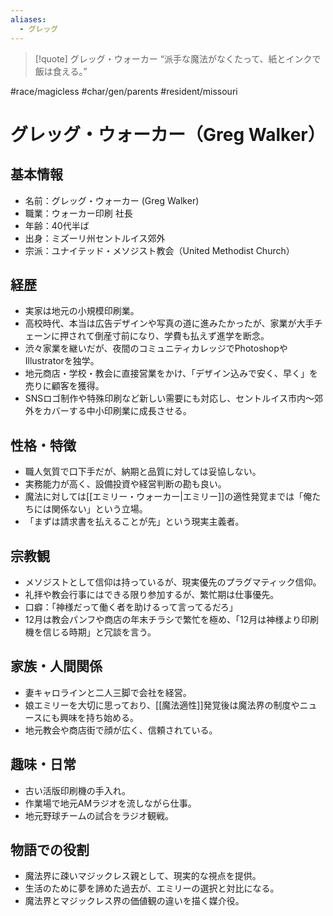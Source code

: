 ```yaml
---
aliases:
  - グレッグ
---
```

>[!quote] グレッグ・ウォーカー
“派手な魔法がなくたって、紙とインクで飯は食える。”  


#race/magicless #char/gen/parents #resident/missouri 
# グレッグ・ウォーカー（Greg Walker）

## 基本情報
- 名前：グレッグ・ウォーカー (Greg Walker)
- 職業：ウォーカー印刷 社長
- 年齢：40代半ば
- 出身：ミズーリ州セントルイス郊外
- 宗派：ユナイテッド・メソジスト教会（United Methodist Church）

## 経歴
- 実家は地元の小規模印刷業。
- 高校時代、本当は広告デザインや写真の道に進みたかったが、家業が大手チェーンに押されて倒産寸前になり、学費も払えず進学を断念。
- 渋々家業を継いだが、夜間のコミュニティカレッジでPhotoshopやIllustratorを独学。
- 地元商店・学校・教会に直接営業をかけ、「デザイン込みで安く、早く」を売りに顧客を獲得。
- SNSロゴ制作や特殊印刷など新しい需要にも対応し、セントルイス市内〜郊外をカバーする中小印刷業に成長させる。

## 性格・特徴
- 職人気質で口下手だが、納期と品質に対しては妥協しない。
- 実務能力が高く、設備投資や経営判断の勘も良い。
- 魔法に対しては[[エミリー・ウォーカー|エミリー]]の適性発覚までは「俺たちには関係ない」という立場。
- 「まずは請求書を払えることが先」という現実主義者。

## 宗教観
- メソジストとして信仰は持っているが、現実優先のプラグマティック信仰。
- 礼拝や教会行事にはできる限り参加するが、繁忙期は仕事優先。
- 口癖：「神様だって働く者を助けるって言ってるだろ」
- 12月は教会パンフや商店の年末チラシで繁忙を極め、「12月は神様より印刷機を信じる時期」と冗談を言う。

## 家族・人間関係
- 妻キャロラインと二人三脚で会社を経営。
- 娘エミリーを大切に思っており、[[魔法適性]]発覚後は魔法界の制度やニュースにも興味を持ち始める。
- 地元教会や商店街で顔が広く、信頼されている。

## 趣味・日常
- 古い活版印刷機の手入れ。
- 作業場で地元AMラジオを流しながら仕事。
- 地元野球チームの試合をラジオ観戦。

## 物語での役割
- 魔法界に疎いマジックレス親として、現実的な視点を提供。
- 生活のために夢を諦めた過去が、エミリーの選択と対比になる。
- 魔法界とマジックレス界の価値観の違いを描く媒介役。
